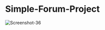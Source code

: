 # Simple-Forum-Project

<img src="https://i.imgyukle.com/2020/12/28/aaSlEY.png" alt="Screenshot-36" border="0">
